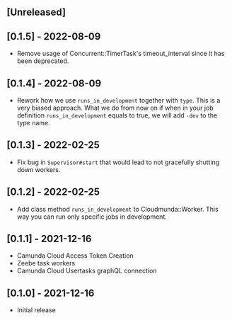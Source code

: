 ## [Unreleased]

## [0.1.5] - 2022-08-09
- Remove usage of Concurrent::TimerTask's timeout_interval since it has been deprecated.

## [0.1.4] - 2022-08-09
- Rework how we use `runs_in_development` together with `type`. This is a very biased approach. What we do from now on if when in your job definition `runs_in_development` equals to true, we will add `-dev` to the type name. 

## [0.1.3] - 2022-02-25
- Fix bug in `Supervisor#start` that would lead to not gracefully shutting down workers.

## [0.1.2] - 2022-02-25
- Add class method `runs_in_development` to Cloudmunda::Worker. This way you can run only specific jobs in development.

## [0.1.1] - 2021-12-16

- Camunda Cloud Access Token Creation
- Zeebe task workers
- Camunda Cloud Usertasks graphQL connection

## [0.1.0] - 2021-12-16

- Initial release